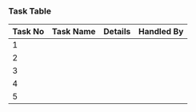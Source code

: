 
### Task Table

| Task No| Task Name | Details | Handled By |
|-|-|-| - |
|1|         |         |          |
|2|         |         |          |
|3|         |         |          |
|4|         |         |          |
|5|         |         |          | 

